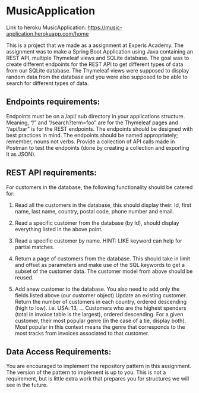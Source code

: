 # MusicApplication

Link to heroku MusicApplication: https://music-application.herokuapp.com/home

This is a project that we made as a assignment at Experis Academy. The assignment was to make a Spring Boot Application using Java containing an REST API, multiple Thymeleaf views and SQLite database.
The goal was to create different endpoints for the REST API to get different types of data from our SQLite database. The Thymeleaf views were supposed to display random data from the
database and you were also supposed to be able to search for different types of data.

Endpoints requirements:
-
Endpoints must be on a /api/ sub directory in your applications structure. 
Meaning, “/” and “/search?term=foo” are for the Thymeleaf pages and “/api/bar” is for the REST endpoints. 
The endpoints should be designed with best practices in mind. The endpoints should be named appropriately; remember, nouns not verbs. 
Provide a collection of API calls made in Postman to test the endpoints (done by creating a collection and exporting It as JSON).

REST API requirements:
-
For customers in the database, the following functionality should be catered for: 

1. Read all the customers in the database, this should display their: Id, first name, last name, country, postal code, phone number and email.

2. Read a specific customer from the database (by Id), should display everything listed in the above point.

3. Read a specific customer by name. HINT: LIKE keyword can help for partial matches. 

4. Return a page of customers from the database. This should take in limit and offset as parameters and make use of the SQL keywords to get a subset of the customer data.
The customer model from above should be reused. 

5. Add anew customer to the database. You also need to add only the fields listed above (our customer object) Update an existing customer. Return the number of customers in each country, ordered descending (high to low). i.e. USA: 13, ... Customers who are the highest spenders (total in invoice table is the largest), ordered descending. For a given customer, their most popular genre (in the case of a tie, display both). 
Most popular in this context means the genre that corresponds to the most tracks from invoices associated to that customer.

Data Access Requirements:
-
You are encouraged to implement the repository pattern in this assignment. 
The version of the pattern to implement is up to you. This is not a requirement, but is little extra work that prepares you for structures we will see in the future.
